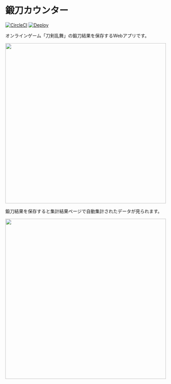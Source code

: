 # 鍛刀カウンター
[![CircleCI](https://circleci.com/gh/shikibum/tantou_counter.svg?style=svg)](https://circleci.com/gh/shikibum/tantou_counter)
[![Deploy](https://www.herokucdn.com/deploy/button.svg)](https://heroku.com/deploy)


オンラインゲーム「刀剣乱舞」の鍛刀結果を保存するWebアプリです。

<img src="https://user-images.githubusercontent.com/37039268/54135387-0cdd7c80-445d-11e9-9dbe-c3f2e0156dae.png" width=500>

鍛刀結果を保存すると集計結果ページで自動集計されたデータが見られます。

<img src="https://user-images.githubusercontent.com/37039268/54135453-2aaae180-445d-11e9-9d4b-29c57cded94b.png" width=500>
